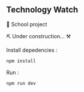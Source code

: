 ## Technology Watch

🔭 School project

⛏ Under construction... ⚒

Install depedencies :

```bash
npm install
```

Run :

```bash
npm run dev
```

